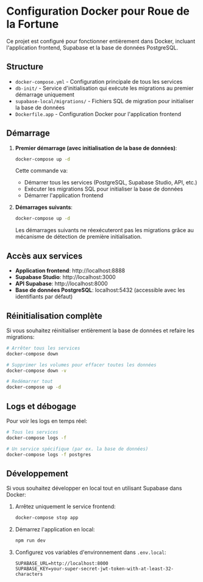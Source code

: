 # Configuration Docker pour Roue de la Fortune

Ce projet est configuré pour fonctionner entièrement dans Docker, incluant l'application frontend, Supabase et la base de données PostgreSQL.

## Structure

- `docker-compose.yml` - Configuration principale de tous les services
- `db-init/` - Service d'initialisation qui exécute les migrations au premier démarrage uniquement
- `supabase-local/migrations/` - Fichiers SQL de migration pour initialiser la base de données
- `Dockerfile.app` - Configuration Docker pour l'application frontend

## Démarrage

1. **Premier démarrage (avec initialisation de la base de données)**:
   ```bash
   docker-compose up -d
   ```
   Cette commande va:
   - Démarrer tous les services (PostgreSQL, Supabase Studio, API, etc.)
   - Exécuter les migrations SQL pour initialiser la base de données
   - Démarrer l'application frontend

2. **Démarrages suivants**:
   ```bash
   docker-compose up -d
   ```
   Les démarrages suivants ne réexécuteront pas les migrations grâce au mécanisme de détection de première initialisation.

## Accès aux services

- **Application frontend**: http://localhost:8888
- **Supabase Studio**: http://localhost:3000
- **API Supabase**: http://localhost:8000
- **Base de données PostgreSQL**: localhost:5432 (accessible avec les identifiants par défaut)

## Réinitialisation complète

Si vous souhaitez réinitialiser entièrement la base de données et refaire les migrations:

```bash
# Arrêter tous les services
docker-compose down

# Supprimer les volumes pour effacer toutes les données
docker-compose down -v

# Redémarrer tout
docker-compose up -d
```

## Logs et débogage

Pour voir les logs en temps réel:
```bash
# Tous les services
docker-compose logs -f

# Un service spécifique (par ex. la base de données)
docker-compose logs -f postgres
```

## Développement

Si vous souhaitez développer en local tout en utilisant Supabase dans Docker:

1. Arrêtez uniquement le service frontend:
   ```bash
   docker-compose stop app
   ```

2. Démarrez l'application en local:
   ```bash
   npm run dev
   ```

3. Configurez vos variables d'environnement dans `.env.local`:
   ```
   SUPABASE_URL=http://localhost:8000
   SUPABASE_KEY=your-super-secret-jwt-token-with-at-least-32-characters
   ```
